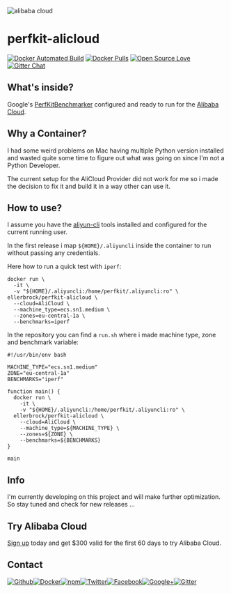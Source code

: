 ![alibaba cloud](https://upload.wikimedia.org/wikipedia/commons/4/40/Alibaba-cloud-logo-grey-2-01.png)

# perfkit-alicloud

[![Docker Automated Build](https://img.shields.io/docker/automated/ellerbrock/perfkit-alicloud.svg)](https://hub.docker.com/r/ellerbrock/perfkit-alicloud/) [![Docker Pulls](https://img.shields.io/docker/pulls/ellerbrock/perfkit-alicloud.svg)](https://hub.docker.com/r/ellerbrock/perfkit-alicloud/) [![Open Source Love](https://badges.frapsoft.com/os/v1/open-source.svg)](https://github.com/ellerbrock/open-source-badges/) [![Gitter Chat](https://badges.gitter.im/frapsoft/frapsoft.svg)](https://gitter.im/frapsoft/frapsoft/)


## What's inside?


Google's [PerfKitBenchmarker](https://github.com/GoogleCloudPlatform/PerfKitBenchmarker) configured and ready to run for the [Alibaba Cloud](https://www.alibabacloud.com/).

## Why a Container?

I had some weird problems on Mac having multiple Python version installed and wasted quite some time to figure out what was going on since I'm not a Python Developer.

The current setup for the AliCloud Provider did not work for me so i made the decision to fix it and build it in a way other can use it.

## How to use?

I assume you have the [aliyun-cli](https://github.com/aliyun/aliyun-cli) tools installed and configured for the current running user.

In the first release i map `${HOME}/.aliyuncli` inside the container to run without passing any credentials.

Here how to run a quick test with `iperf`:

```
docker run \
  -it \
  -v "${HOME}/.aliyuncli:/home/perfkit/.aliyuncli:ro" \
ellerbrock/perfkit-alicloud \
  --cloud=AliCloud \
  --machine_type=ecs.sn1.medium \
  --zones=eu-central-1a \
  --benchmarks=iperf
```

In the repository you can find a `run.sh` where i made machine type, zone and benchmark variable:

```
#!/usr/bin/env bash

MACHINE_TYPE="ecs.sn1.medium"
ZONE="eu-central-1a"
BENCHMARKS="iperf"

function main() {
  docker run \
    -it \
    -v "${HOME}/.aliyuncli:/home/perfkit/.aliyuncli:ro" \
  ellerbrock/perfkit-alicloud \
    --cloud=AliCloud \
    --machine_type=${MACHINE_TYPE} \
    --zones=${ZONE} \
    --benchmarks=${BENCHMARKS}
}

main
```

## Info

I'm currently developing on this project and will make further optimization.   
So stay tuned and check for new releases ...

## Try Alibaba Cloud

[Sign up](http://ow.ly/YKQe30hHgp8) today and get $300 valid for the first 60 days to try Alibaba Cloud.


## Contact

[![Github](https://github.frapsoft.com/social/github.png)](https://github.com/ellerbrock/)[![Docker](https://github.frapsoft.com/social/docker.png)](https://hub.docker.com/u/ellerbrock/)[![npm](https://github.frapsoft.com/social/npm.png)](https://www.npmjs.com/~ellerbrock)[![Twitter](https://github.frapsoft.com/social/twitter.png)](https://twitter.com/frapsoft/)[![Facebook](https://github.frapsoft.com/social/facebook.png)](https://www.facebook.com/frapsoft/)[![Google+](https://github.frapsoft.com/social/google-plus.png)](https://plus.google.com/116540931335841862774)[![Gitter](https://github.frapsoft.com/social/gitter.png)](https://gitter.im/frapsoft/frapsoft/)
